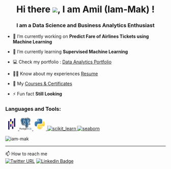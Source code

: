 <h1 align="center"> Hi there <img src="https://raw.githubusercontent.com/MartinHeinz/MartinHeinz/master/wave.gif" width="30px">, I am Amil (Iam-Mak) !   </h1>

<h3 align="center">I am a Data Science and Business Analytics Enthusiast</h3>

- 🔭 I’m currently working on **Predict Fare of Airlines Tickets using Machine Learning**

- 🌱 I’m currently learning **Supervised Machine Learning**

-  :computer: Check my portfolio : [Data Analytics Portfolio](https://iam-mak.github.io/Data-Analytics-Projects/index.html)

- 👨‍💻 Know about my experiences [Resume](https://github.com/Iam-Mak/Iam-Mak)
- :page_with_curl: My [Courses & Certificates](https://github.com/Iam-Mak/Iam-Mak/blob/main/Courses%20%26%20Certificates.md)

- ⚡ Fun fact **Still Looking** 

<h3 align="left">Languages and Tools:</h3>
<p align="left"> <a href="https://pandas.pydata.org/" target="_blank" rel="noreferrer"> <img src="https://raw.githubusercontent.com/devicons/devicon/2ae2a900d2f041da66e950e4d48052658d850630/icons/pandas/pandas-original.svg" alt="pandas" width="40" height="40"/> </a> <a href="https://www.postgresql.org" target="_blank" rel="noreferrer"> <img src="https://raw.githubusercontent.com/devicons/devicon/master/icons/postgresql/postgresql-original-wordmark.svg" alt="postgresql" width="40" height="40"/> </a> <a href="https://www.python.org" target="_blank" rel="noreferrer"> <img src="https://raw.githubusercontent.com/devicons/devicon/master/icons/python/python-original.svg" alt="python" width="40" height="40"/> </a> <a href="https://scikit-learn.org/" target="_blank" rel="noreferrer"> <img src="https://upload.wikimedia.org/wikipedia/commons/0/05/Scikit_learn_logo_small.svg" alt="scikit_learn" width="40" height="40"/> </a> <a href="https://seaborn.pydata.org/" target="_blank" rel="noreferrer"> <img src="https://seaborn.pydata.org/_images/logo-mark-lightbg.svg" alt="seaborn" width="40" height="40"/> </a> </p>






<p><img align="center" src="https://github-readme-streak-stats.herokuapp.com/?user=iam-mak&" alt="iam-mak" /></p>



<!---
Iam-Mak/Iam-Mak is a ✨ special ✨ repository because its `README.md` (this file) appears on your GitHub profile.
You can click the Preview link to take a look at your changes.
--->



---
 📫 How to reach me  <br>
[![Twitter URL](https://img.shields.io/twitter/url?style=social&url=https%3A%2F%2Ftwitter.com%2FMohdAmilKhan8)](https://twitter.com/MohdAmilKhan8)
[![Linkedin Badge](https://img.shields.io/badge/-LinkedIn-blue?style=&logo=LinkedIn&logoColor=white&link=https://www.linkedin.com/in/amilk/)](https://www.linkedin.com/in/amilk/)

